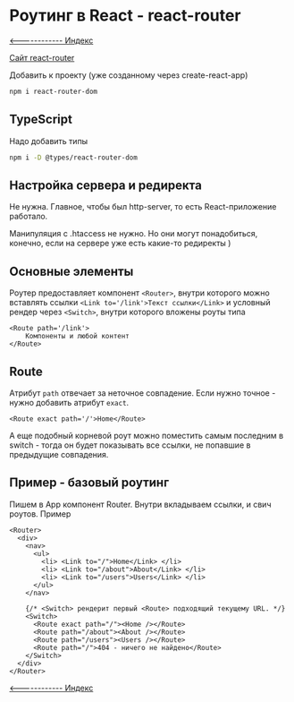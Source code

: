 # Роутинг в React - react-router

[<------------ Индекс ](README.md)

[Сайт react-router](https://reactrouter.com/web/guides/quick-start)

Добавить к проекту (уже созданному через create-react-app)

```bash
npm i react-router-dom
```

## TypeScript

Надо добавить типы
```bash
npm i -D @types/react-router-dom
```

## Настройка сервера и редиректа

Не нужна. Главное, чтобы был http-server, то есть React-приложение работало.

Манипуляция с .htaccess не нужно. Но они могут понадобиться, конечно, если на сервере уже есть какие-то редиректы )


## Основные элементы
Роутер предоставляет компонент `<Router>`, внутри которого можно вставлять ссылки `<Link to='/link'>Текст ссылки</Link>` и условный рендер через `<Switch>`, внутри которого вложены роуты типа 

```tsx
<Route path='/link'>
    Компоненты и любой контент
</Route>
```

## Route

Атрибут `path` отвечает за неточное совпадение. Если нужно точное - нужно добавить атрибут `exact`.

```tsx
<Route exact path='/'>Home</Route>
```

А еще подобный корневой роут можно поместить самым последним в switch - тогда он будет показывать все ссылки, не попавшие в предыдущие совпадения. 


## Пример - базовый роутинг

Пишем в App компонент Router. Внутри вкладываем ссылки, и свич роутов. Пример

```tsx
<Router>
  <div>
    <nav>
      <ul>
        <li> <Link to="/">Home</Link> </li>
        <li> <Link to="/about">About</Link> </li>
        <li> <Link to="/users">Users</Link> </li>
      </ul>
    </nav>

    {/* <Switch> рендерит первый <Route> подходящий текущему URL. */}
    <Switch>
      <Route exact path="/"><Home /></Route>
      <Route path="/about"><About /></Route>
      <Route path="/users"><Users /></Route>
      <Route path="/">404 - ничего не найдено</Route>
    </Switch>
  </div>
</Router>
```

[<------------ Индекс ](README.md)
